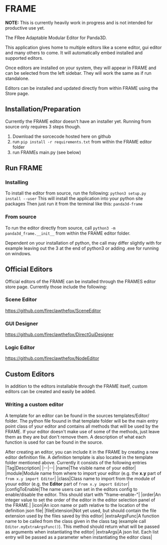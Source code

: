 # FRAME

**NOTE:** This is currently heavily work in progress and is not intended for productive use yet.

The FRee Adaptable Modular Editor for Panda3D.

This application gives home to multiple editors like a scene editor, gui editor and many others to come. It will automatically embed installed and supported editors.

Once editors are installed on your system, they will appear in FRAME and can be selected from the left sidebar. They will work the same as if run standalone.

Editors can be installed and updated directly from within FRAME using the Store page.

## Installation/Preparation
Currently the FRAME editor doesn't have an installer yet. Running from source only requires 3 steps though.

1. Download the sorcecode hosted here on github
2. run `pip install -r requirements.txt` from within the FRAME editor folder
3. run FRAMEs main.py (see below)

## Run FRAME
### Installing
To install the editor from source, run the following:
`python3 setup.py install --user`
This will install the application into your python site packages
Then just run it from the terminal like this:
`panda3d-frame`

### From source
To run the editor directly from source, call
`python3 -m panda3d_frame.__init__`
from within the FRAME editor folder.

Dependent on your installation of python, the call may differ slightly with for example leaving out the 3 at the end of python3 or adding .exe for running on windows.

## Official Editors
Official editors of the FRAME can be installed through the FRAMES editor store page. Currently those include the following:

### Scene Editor
https://github.com/fireclawthefox/SceneEditor

### GUI Designer
https://github.com/fireclawthefox/DirectGuiDesigner

### Logic Editor
https://github.com/fireclawthefox/NodeEditor

## Custom Editors
In addition to the editors installable through the FRAME itself, custom editors can be created and easily be added.

### Writing a custom editor
A template for an editor can be found in the sources templates/Editor/ folder.
The python file fouund in that template folder will be the main entry point class of your editor and contains all methods that will be used by the FRAME. If your editor doesn't make use of some of the methods, just leave them as they are but don't remove them. A description of what each function is used for can be found in the source.

After creating an editor, you can include it in the FRAME by creating a new editor definition file. A definition template is also located in the template folder mentioned above. Currently it consists of the following entries
|Tag|Description|
|--|--|
|name|The visible name of your editor|
|module|Module name from where to import your editor (e.g. the **x.y** part of `from x.y import Editor`|
|class|Class name to import from the module of youur editor (e.g. the **Editor** part of `from x.y import Editor`|
|configToEnable|The name users can set in the editors config to enable/disable the editor. This should start with "frame-enable-"|
|order|An integer value to set the order of the editor in the editor selection panel of the FRAME.|
|icon|An icon name or path relative to the location of the definition json file|
|fileExtension|Not yet used, but should contain the file extension used by the files saved by this editor|
|extraArgsFunc|A function name to be called from the class given in the class tag (example call `Editor.myExtraArgsFunc()`). This method should return what will be passed as arguments when instantiating the editor|
|extraArgs|A json list. Each list entry will be passed as a parameter when instantiating the editor class|

